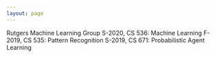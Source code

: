 ```yaml
---
layout: page
---
```


Rutgers Machine Learning Group
S-2020, CS 536: Machine Learning
F-2019, CS 535: Pattern Recognition
S-2019, CS 671: Probabilistic Agent Learning
